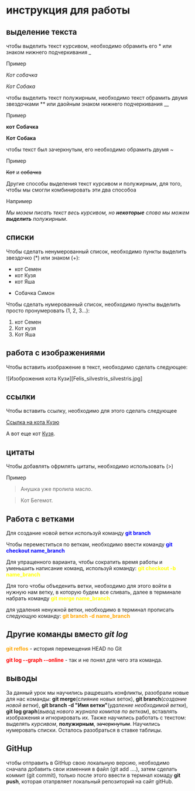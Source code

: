 # инструкция для работы

## выделение текста 

чтобы выделить текст курсивом, необходимо обрамить его * или знаком нижнего подчеркивания _

Пример 

*Кот* *собачка*

_Кот_ _Собака_

чтобы выделить текст полужирным, необходимо текст обрамить двумя звездочками ** или даойным знаком нижнего подчеркивания __

Пример 

**кот** **Собачка**

__Кот__ __Собака__

чтобы текст был зачеркнутым, его необходимо обрамить двумя  ~

Пример 

~~Кот~~ и ~~cобачка~~

Другие способы выделения текст курсивом и полужирным, для того, чтобы мы смогли комбинировать эти два способоа

Например 
 
_Мы моэем писать текст весь курсивом, но **некоторые** слова мы можем **выделить** полужирным_.
## списки


Чтобы сделать ненумерованный список, необходимо пункты выделить звездочко (*) или знаком (+):

* кот Семен
* кот Кузя
* кот Яша
+ Собачка Симон

Чтобы сделать нумерованный список, необходимо пункты выделить просто пронумеровать (1, 2, 3...):

1. кот Семен
2. Кот кузя
3. Кот Яша

## работа с изображениями

Чтобы вставить изображение в текст, необходимо сделать следующее:

![Изоброжения кота Кузи][Felis_silvestris_silvestris.jpg]

## ссылки

Чтобы вставить ссылку, необходимо для этого сделать следующее 

[Ссылка на кота Кузю](https://ru.wikipedia.org/wiki/%D0%9B%D0%B5%D1%81%D0%BD%D0%BE%D0%B9_%D0%BA%D0%BE%D1%82#/media/%D0%A4%D0%B0%D0%B9%D0%BB:Felis_silvestris_silvestris.jpg)

А вот еще кот [Кузя](1).

## цитаты 

Чтобы добавлять офрмлять цитаты, необходимо использовать (>)

Пример 

> Анушка уже пролила масло.

> Кот Бегемот.

## Работа с ветками 
 
Для создание новой ветки используй команду <span style= "color:blue">**git branch** </span> 

Чтобы переместиться по веткам, необходимо ввести команду 
<span style= "color:blue">**git checkout name_branch** </span> 

Для упращенного варианта, чтобы сократить время работы и уменьшить написание команд, используй команду: <span style= "color:Yellow">**git checkout -b name_branch** </span> 

Для того чтобы объеденить ветки, необходимо для этого войти в нужную нам ветку, в которую будем все сливать, далее в терминале набрать команду  <span style= "color:Yellow">**git merge name_branch** </span> 

для удаления ненужной ветки, необходимо в терминал прописать следующую команду: <span style= "color:orange">**git branch -d name_branch** </span> 

## Другие команды вместо _git log_

<span style= "color:orange"> **git reflos** </span> - история перемещения HEAD по  Git

<span style= "color:red"> **git log --graph --online** </span> - так и не понял для чего эта команда. 

## выводы 

За данный урок мы научились ращрешать конфликты, разобрали новые для нас команды: __git merge__(слияние новых веток), __git branch__(_cоздание новой ветки_), __git branch -d "Имя ветки"__(_удаление необходимой ветки_), __git log graph__(_вывод нового журнала комитов по веткам_), вставлять изображения и игнорировать их. Также научились работать с текстом: выделять _курсивом_, **полужирным**, ~~зачеркнутым~~. Научились нумеровать списки. Осталось разобраться в ставке таблицы.

## GitHup
чтобы отправить в GitHup свою локальную версию, необходимо сначала добавить свои изменния в файл (git add ....), затем сделать коммит (git commit), только после этого ввести в термнал комаду __git push__, которая отапрвляет локальный репозиторий на сайт gitHub.
